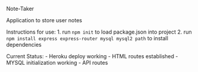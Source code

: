 Note-Taker

Application to store user notes 

Instructions for use: 
    1. run `npm init` to load package.json into project 
    2. run `npm install express express-router mysql mysql2 path` to install dependencies 

Current Status: 
    - Heroku deploy working 
    - HTML routes established
    - MYSQL initialization working 
    - API routes 


    